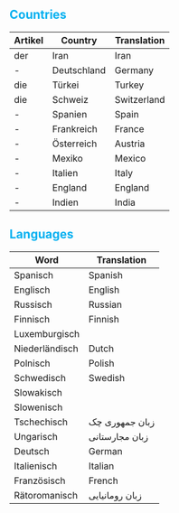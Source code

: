 
## <font color="#00b0f0">Countries</font>

| Artikel | Country     | Translation |
| ------- | ----------- | ----------- |
| der     | Iran        | Iran        |
| -       | Deutschland | Germany     |
| die     | Türkei      | Turkey      |
| die     | Schweiz     | Switzerland |
| -       | Spanien     | Spain       |
| -       | Frankreich  | France      |
| -       | Österreich  | Austria     |
| -       | Mexiko      | Mexico      |
| -       | Italien     | Italy       |
| -       | England     | England     |
| -       | Indien      | India       |
## <font color="#00b0f0">Languages</font>

| Word           | Translation    |
| -------------- | -------------- |
| Spanisch       | Spanish        |
| Englisch       | English        |
| Russisch       | Russian        |
| Finnisch       | Finnish        |
| Luxemburgisch  |                |
| Niederländisch | Dutch          |
| Polnisch       | Polish         |
| Schwedisch     | Swedish        |
| Slowakisch     |                |
| Slowenisch     |                |
| Tschechisch    | زبان جمهوری چک |
| Ungarisch      | زبان مجارستانی |
| Deutsch        | German         |
| Italienisch    | Italian        |
| Französisch    | French         |
| Rätoromanisch  | زبان رومانیایی |
